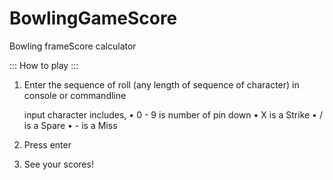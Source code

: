 # BowlingGameScore
Bowling frameScore calculator

::: How to play :::

1. Enter the sequence of roll (any length of sequence of character) in console or commandline

   input character includes,
   • 0 - 9 is number of pin down
   • X  is a Strike
   • /  is a Spare 
   • -  is a Miss
   
2. Press enter
3. See your scores!

